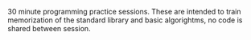 30 minute programming practice sessions.
These are intended to train memorization of the standard library and basic algorightms, no code is shared between session. 
